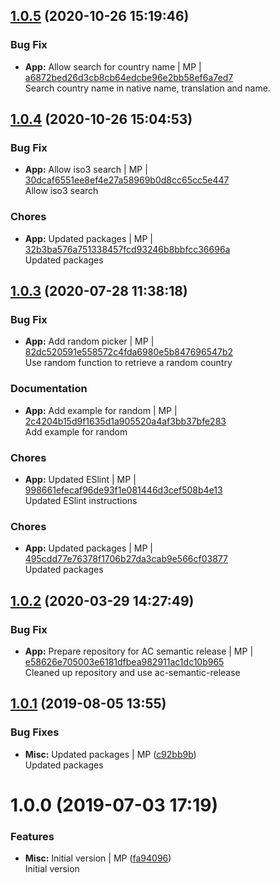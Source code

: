 <a name="1.0.5"></a>

## [1.0.5](https://github.com/mmpro/ac-countrylist/compare/v1.0.4..v1.0.5) (2020-10-26 15:19:46)


### Bug Fix

* **App:** Allow search for country name | MP | [a6872bed26d3cb8cb64edcbe96e2bb58ef6a7ed7](https://github.com/mmpro/ac-countrylist/commit/a6872bed26d3cb8cb64edcbe96e2bb58ef6a7ed7)    
Search country name in native name, translation and name.
<a name="1.0.4"></a>

## [1.0.4](https://github.com/mmpro/ac-countrylist/compare/v1.0.3..v1.0.4) (2020-10-26 15:04:53)


### Bug Fix

* **App:** Allow iso3 search | MP | [30dcaf6551ee8ef4e27a58969b0d8cc65cc5e447](https://github.com/mmpro/ac-countrylist/commit/30dcaf6551ee8ef4e27a58969b0d8cc65cc5e447)    
Allow iso3 search
### Chores

* **App:** Updated packages | MP | [32b3ba576a751338457fcd93246b8bbfcc36696a](https://github.com/mmpro/ac-countrylist/commit/32b3ba576a751338457fcd93246b8bbfcc36696a)    
Updated packages
<a name="1.0.3"></a>

## [1.0.3](https://github.com/mmpro/ac-countrylist/compare/v1.0.2..v1.0.3) (2020-07-28 11:38:18)


### Bug Fix

* **App:** Add random picker | MP | [82dc520591e558572c4fda6980e5b847696547b2](https://github.com/mmpro/ac-countrylist/commit/82dc520591e558572c4fda6980e5b847696547b2)    
Use random function to retrieve a random country
### Documentation

* **App:** Add example for random | MP | [2c4204b15d9f1635d1a905520a4af3bb37bfe283](https://github.com/mmpro/ac-countrylist/commit/2c4204b15d9f1635d1a905520a4af3bb37bfe283)    
Add example for random
### Chores

* **App:** Updated ESlint | MP | [998661efecaf96de93f1e081446d3cef508b4e13](https://github.com/mmpro/ac-countrylist/commit/998661efecaf96de93f1e081446d3cef508b4e13)    
Updated ESlint instructions
### Chores

* **App:** Updated packages | MP | [495cdd77e76378f1706b27da3cab9e566cf03877](https://github.com/mmpro/ac-countrylist/commit/495cdd77e76378f1706b27da3cab9e566cf03877)    
Updated packages
<a name="1.0.2"></a>

## [1.0.2](https://github.com/mmpro/ac-countrylist/compare/v1.0.1..v1.0.2) (2020-03-29 14:27:49)


### Bug Fix

* **App:** Prepare repository for AC semantic release | MP | [e58626e705003e6181dfbea982911ac1dc10b965](https://github.com/mmpro/ac-countrylist/commit/e58626e705003e6181dfbea982911ac1dc10b965)    
Cleaned up repository and use ac-semantic-release
<a name="1.0.1"></a>
## [1.0.1](https://github.com/mmpro/ac-countrylist/compare/v1.0.0...v1.0.1) (2019-08-05 13:55)


### Bug Fixes

* **Misc:** Updated packages | MP ([c92bb9b](https://github.com/mmpro/ac-countrylist/commit/c92bb9b))    
  Updated packages



<a name="1.0.0"></a>
# 1.0.0 (2019-07-03 17:19)


### Features

* **Misc:** Initial version | MP ([fa94096](https://github.com/mmpro/ac-countrylist/commit/fa94096))    
  Initial version



